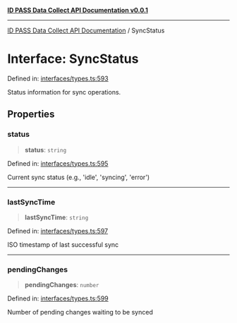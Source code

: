 [**ID PASS Data Collect API Documentation v0.0.1**](../README.md)

***

[ID PASS Data Collect API Documentation](../globals.md) / SyncStatus

# Interface: SyncStatus

Defined in: [interfaces/types.ts:593](https://github.com/idpass/idpass-data-collect/blob/main/packages/datacollect/src/interfaces/types.ts#L593)

Status information for sync operations.

## Properties

### status

> **status**: `string`

Defined in: [interfaces/types.ts:595](https://github.com/idpass/idpass-data-collect/blob/main/packages/datacollect/src/interfaces/types.ts#L595)

Current sync status (e.g., 'idle', 'syncing', 'error')

***

### lastSyncTime

> **lastSyncTime**: `string`

Defined in: [interfaces/types.ts:597](https://github.com/idpass/idpass-data-collect/blob/main/packages/datacollect/src/interfaces/types.ts#L597)

ISO timestamp of last successful sync

***

### pendingChanges

> **pendingChanges**: `number`

Defined in: [interfaces/types.ts:599](https://github.com/idpass/idpass-data-collect/blob/main/packages/datacollect/src/interfaces/types.ts#L599)

Number of pending changes waiting to be synced
